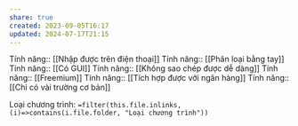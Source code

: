 ```yaml
---
share: true
created: 2023-09-05T16:17
updated: 2024-07-17T21:15
---
```

Tính năng:: [[Nhập được trên điện thoại]]
Tính năng:: [[Phân loại bằng tay]]
Tính năng:: [[Có GUI]]
Tính năng:: [[Không sao chép được dễ dàng]]
Tính năng:: [[Freemium]]
Tính năng:: [[Tích hợp được với ngân hàng]]
Tính năng:: [[Chỉ có vài trường cơ bản]]

Loại chương trình: `=filter(this.file.inlinks, (i)=>contains(i.file.folder, "Loại chương trình"))`